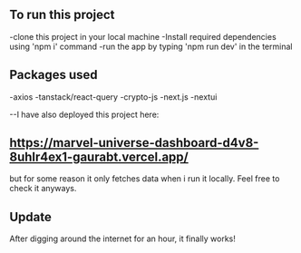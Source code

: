 ## To run this project

-clone this project in your local machine
-Install required dependencies using 'npm i' command
-run the app by typing 'npm run dev' in the terminal

## Packages used

-axios
-tanstack/react-query
-crypto-js
-next.js
-nextui

--I have also deployed this project here:

## https://marvel-universe-dashboard-d4v8-8uhlr4ex1-gaurabt.vercel.app/

but for some reason it only fetches data when i run it locally. Feel free to check it anyways.

## Update

After digging around the internet for an hour, it finally works!

